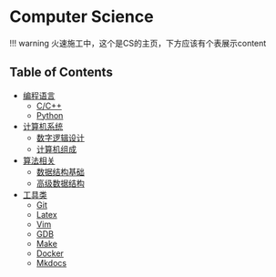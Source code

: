 # Computer Science
!!! warning
    火速施工中，这个是CS的主页，下方应该有个表展示content

## Table of Contents
- [编程语言](pl)
    - [C/C++](pl/c_cpp/C/c) <span class="toc-tag-classnotes"></span>
    - [Python](pl/python/)
- [计算机系统](systems)
    - [数字逻辑设计](systems/LCDF/)
    - [计算机组成](systems/CO/)
- [算法相关](algorithm)
    - [数据结构基础](algorithm/FDS/)
    - [高级数据结构](algorithm/ADS/)
- [工具类](tools)
    - [Git](tools/git/git/)
    - [Latex](tools/latex/latex/)
    - [Vim](tools/vim/vim/)
    - [GDB](tools/gdb/gdb/)
    - [Make](tools/make/make/)
    - [Docker](tools/docker/docker/)
    - [Mkdocs](tools/mkdocs/mkdocs/)     
